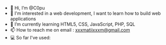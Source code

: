 - 👋 Hi, I’m @C0pu
- 👀 I'm interested in a web development, I want to learn how to build web applications
- 🌱 I’m currently learning HTML5, CSS, JavaScript, PHP, SQL 
- 📫 How to reach me on email : xxxmatiixxxm@gmail.com
- 💻 So far I've used:


<!---
C0pu/C0pu is a ✨ special ✨ repository because its `README.md` (this file) appears on your GitHub profile.
You can click the Preview link to take a look at your changes.
--->

